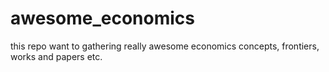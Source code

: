 # awesome_economics
this repo want to gathering really awesome economics concepts, frontiers, works and papers etc.
